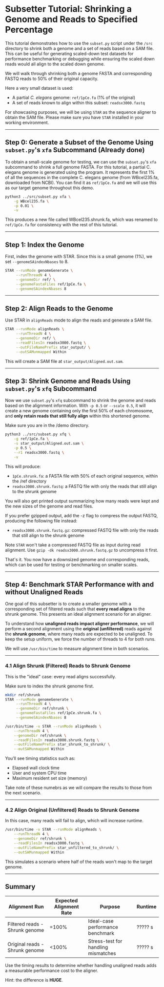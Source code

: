 # Subsetter Tutorial: Shrinking a Genome and Reads to Specified Percentage

This tutorial demonstrates how to use the `subset.py` script under the `/src` directory to shrink both a genome and a set of reads based on a SAM file. This can be useful for generating scaled-down test datasets for performance benchmarking or debugging while ensuring the scaled down reads would all align to the scaled down genome.

We will walk through shrinking both a genome FASTA and corresponding FASTQ reads to 50% of their original capacity. 

Here a very small dataset is used:

- A partial *C. elegans* genome: `ref/1pCe.fa` (1% of the original)
- A set of reads known to align within this subset: `readsx3000.fastq`

For showcasing purposes, we will be using `STAR` as the sequence aligner to obtain the SAM file. Please make sure you have `STAR` installed in your working environment.

---

## Step 0: Generate a Subset of the Genome Using `subset.py`'s `xfa` Subcommand (Already done)

To obtain a small-scale genome for testing, we can use the  `subset.py`'s `xfa` subcommand to shrink a full genome FASTA. For this tutorial, a partial C. elegans genome is generated using the program. It represents the first 1% of all the sequences in the complete C. elegans genome (from WBcel235.fa, downloaded from NCBI). You can find it as `ref/1pCe.fa` and we will use this as our target genome throughout this demo.

```bash
python3 ../src/subset.py xfa \
    -g WBcel235.fa \
    -p 0.01 \
    -v
```

This produces a new file called WBcel235.shrunk.fa, which was renamed to `ref/1pCe.fa` for consistency with the rest of this tutorial.

---

## Step 1: Index the Genome

First, index the genome with STAR. Since this is a small genome (1%), we set `--genomeSAindexNbases` to 8.

```bash
STAR --runMode genomeGenerate \
     --runThreadN 4 \
     --genomeDir ref/ \
     --genomeFastaFiles ref/1pCe.fa \
     --genomeSAindexNbases 8
```

---

## Step 2: Align Reads to the Genome

Use STAR in `alignReads` mode to align the reads and generate a SAM file.

```bash
STAR --runMode alignReads \
     --runThreadN 4 \
     --genomeDir ref/ \
     --readFilesIn readsx3000.fastq \
     --outFileNamePrefix star_output/ \
     --outSAMunmapped Within
```

This will create a SAM file at `star_output/Aligned.out.sam`.

---

## Step 3: Shrink Genome and Reads Using `subset.py`'s `xfq` Subcommand

Now we use `subset.py`'s `xfq` subcommand to shrink the genome and reads based on the alignment information. With `-p 0.5` or `--scale 0.5`, it will create a new genome containing only the first 50% of each chromosome, and **only retain reads that still fully align** within this shortened genome.

Make sure you are in the /demo directory.

```bash
python3 ../src/subset.py xfq \
    -g ref/1pCe.fa \
    -s star_output/Aligned.out.sam \
    -p 0.5 \
    --r1 readsx3000.fastq \
    -v
```

This will produce:

- `1pCe.shrunk.fa`: a FASTA file with 50% of each original sequence, within the /ref directory
- `readsx3000.shrunk.fastq`: a FASTQ file with only the reads that still align to the shrunk genome

You will also get printed output summarizing how many reads were kept and the new sizes of the genome and read files.

If you prefer gzipped output, add the -z flag to compress the output FASTQ, producing the following file instead:

- `readsx3000.shrunk.fastq.gz`: compressed FASTQ file with only the reads that still align to the shrunk genome

Note `STAR` won't take a compressed FASTQ file as input during read alignment. Use `gzip -dk readsx3000.shrunk.fastq.gz` to uncompress it first.

That's it. You now have a downsized genome and corresponding reads, which can be used for testing or benchmarking on smaller scales.

---

## Step 4: Benchmark STAR Performance with and without Unaligned Reads

One goal of this subsetter is to create a smaller genome with a corresponding set of filtered reads such that **every read aligns** to the shrunk genome. This presents an ideal alignment scenario for an aligner.

To understand how **unaligned reads impact aligner performance**, we will perform a second alignment using the **original (unfiltered)** reads against the **shrunk genome**, where many reads are expected to be unaligned. To keep the setup uniform, we force the number of threads to 4 for both runs.

We will use `/usr/bin/time` to measure alignment time in both scenarios.

---

### 4.1 Align Shrunk (Filtered) Reads to Shrunk Genome

This is the "ideal" case: every read aligns successfully.

Make sure to index the shrunk genome first.

```bash
mkdir ref/shrunk
STAR --runMode genomeGenerate \
     --runThreadN 4 \
     --genomeDir ref/shrunk \
     --genomeFastaFiles ref/1pCe.shrunk.fa \
     --genomeSAindexNbases 8
```

```bash
/usr/bin/time -v STAR --runMode alignReads \
    --runThreadN 4 \
    --genomeDir ref/shrunk \
    --readFilesIn readsx3000.shrunk.fastq \
    --outFileNamePrefix star_shrunk_to_shrunk/ \
    --outSAMunmapped Within
```

You’ll see timing statistics such as:
- Elapsed wall clock time
- User and system CPU time
- Maximum resident set size (memory)

Take note of these numebrs as we will compare the results to those from the next scenario.

---

### 4.2 Align Original (Unfiltered) Reads to Shrunk Genome

In this case, many reads will fail to align, which will increase runtime.

```bash
/usr/bin/time -v STAR --runMode alignReads \
    --runThreadN 4 \
    --genomeDir ref/shrunk \
    --readFilesIn readsx3000.fastq \
    --outFileNamePrefix star_unfiltered_to_shrunk/ \
    --outSAMunmapped Within
```

This simulates a scenario where half of the reads won't map to the target genome.

---

## Summary

| Alignment Run                  | Expected Alignment Rate | Purpose                             | Runtime |
| ------------------------------ | ----------------------- | ----------------------------------- | ------- |
| Filtered reads - Shrunk genome | =100%                   | Ideal-case performance benchmark    | ????? s |
| Original reads - Shrunk genome | <100%                   | Stress-test for handling mismatches | ????? s |

Use the timing results to determine whether handling unaligned reads adds a measurable performance cost to the aligner.

Hint: the difference is **HUGE**.
